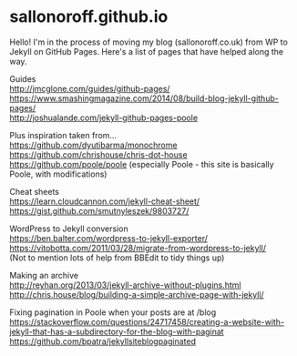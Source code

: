 # sallonoroff.github.io

Hello! I'm in the process of moving my blog (sallonoroff.co.uk) from WP to Jekyll on GitHub Pages. Here's a list of pages that have helped along the way.  
  
Guides  
http://jmcglone.com/guides/github-pages/  
https://www.smashingmagazine.com/2014/08/build-blog-jekyll-github-pages/  
http://joshualande.com/jekyll-github-pages-poole  
  
Plus inspiration taken from...  
https://github.com/dyutibarma/monochrome  
https://github.com/chrishouse/chris-dot-house  
https://github.com/poole/poole (especially Poole - this site is basically Poole, with modifications)  
  
Cheat sheets  
https://learn.cloudcannon.com/jekyll-cheat-sheet/  
https://gist.github.com/smutnyleszek/9803727/  
  
WordPress to Jekyll conversion  
https://ben.balter.com/wordpress-to-jekyll-exporter/  
https://vitobotta.com/2011/03/28/migrate-from-wordpress-to-jekyll/  
(Not to mention lots of help from BBEdit to tidy things up)  

Making an archive    
http://reyhan.org/2013/03/jekyll-archive-without-plugins.html  
http://chris.house/blog/building-a-simple-archive-page-with-jekyll/  
  
Fixing pagination in Poole when your posts are at /blog  
https://stackoverflow.com/questions/24717458/creating-a-website-with-jekyll-that-has-a-subdirectory-for-the-blog-with-paginat  
https://github.com/bpatra/jekyllsiteblogpaginated  
